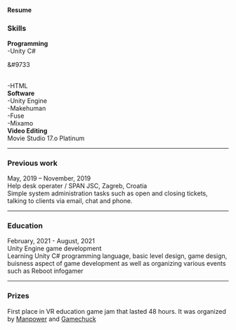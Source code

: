#### Resume

### Skills

<b>Programming</b>
  <br>
  -Unity C#<p>&#9733</p>
  <br>
  -HTML
  <br>
  <b>Software</b>
  <br>
  -Unity Engine<br>
  -Makehuman<br>
  -Fuse<br>
  -Mixamo
  <br>
  <b>Video Editing</b>
  <br>
  Movie Studio 17.o Platinum<br>
  
  ---

### Previous work

May, 2019 – November, 2019<br>
Help desk operater / SPAN JSC, Zagreb, Croatia<br>
Simple system administration tasks such as open and closing tickets, talking to clients via email, chat and phone.
<br>

---

### Education
February, 2021 - August, 2021<br>
Unity Engine game development<br>
Learning Unity C# programming language, basic level design, game design, buisness aspect of game development as well as organizing various events such as Reboot infogamer
<br>

---

### Prizes
First place in VR education game jam that lasted 48 hours. It was organized by <a href="
https://manpower.hr/news/new-post-1623069771">Manpower</a> and <a href="https://game-chuck.com/">Gamechuck</a>
